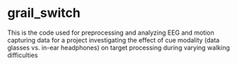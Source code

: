 # grail_switch
This is the code used for preprocessing and analyzing EEG and motion capturing data for a project investigating the effect of cue modality (data glasses vs. in-ear headphones) on target processing during varying walking difficulties
